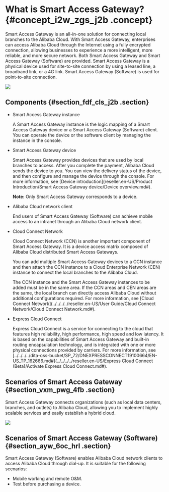 # What is Smart Access Gateway? {#concept_i2w_zgs_j2b .concept}

Smart Access Gateway is an all-in-one solution for connecting local branches to the Alibaba Cloud. With Smart Access Gateway, enterprises can access Alibaba Cloud through the Internet using a fully encrypted connection, allowing businesses to experience a more intelligent, more reliable, and more secure network. Both Smart Access Gateway and Smart Access Gateway \(Software\) are provided. Smart Access Gateway is a physical device used for site-to-site connection by using a leased line, a broadband link, or a 4G link. Smart Access Gateway \(Software\) is used for point-to-site connection.

![](http://static-aliyun-doc.oss-cn-hangzhou.aliyuncs.com/assets/img/15401/15616295426804_en-US.png)

## Components {#section_fdf_cls_j2b .section}

-   Smart Access Gateway instance

    A Smart Access Gateway instance is the logic mapping of a Smart Access Gateway device or a Smart Access Gateway \(Software\) client. You can operate the device or the software client by managing the instance in the console.

-   Smart Access Gateway device

    Smart Access Gateway provides devices that are used by local branches to access. After you complete the payment, Alibaba Cloud sends the device to you. You can view the delivery status of the device, and then configure and manage the device through the console. For more information, see [Device introduction](reseller.en-US/Product Introduction/Smart Access Gateway device/Device overview.md#).

    **Note:** Only Smart Access Gateway corresponds to a device.

-   Alibaba Cloud network client

    End users of Smart Access Gateway \(Software\) can achieve mobile access to an intranet through an Alibaba Cloud network client.

-   Cloud Connect Network

    Cloud Connect Network \(CCN\) is another important component of Smart Access Gateway. It is a device access matrix composed of Alibaba Cloud distributed Smart Access Gateways.

    You can add multiple Smart Access Gateway devices to a CCN instance and then attach the CCN instance to a Cloud Enterprise Network \(CEN\) instance to connect the local branches to the Alibaba Cloud.

    The CCN instance and the Smart Access Gateway instances to be added must be in the same area. If the CCN areas and CEN areas are the same, the local branch can directly access Alibaba Cloud without additional configurations required. For more information, see [Cloud Connect Network](../../../../reseller.en-US/User Guide/Cloud Connect Network/Cloud Connect Network.md#).

-   Express Cloud Connect

    Express Cloud Connect is a service for connecting to the cloud that features high reliability, high performance, high speed and low latency. It is based on the capabilities of Smart Access Gateway and built-in routing encapsulation technology, and is integrated with one or more physical connections provided by carriers. For more information, see [../../../../dita-oss-bucket/SP\_72/DNEXPRESSCONNECT19100664/EN-US\_TP\_162666.md\#](../../../../reseller.en-US/Express Cloud Connect (Beta)/Activate Express Cloud Connect.md#).


## Scenarios of Smart Access Gateway {#section_vxm_pwg_4fb .section}

Smart Access Gateway connects organizations \(such as local data centers, branches, and outlets\) to Alibaba Cloud, allowing you to implement highly scalable services and easily establish a hybrid cloud.

![](http://static-aliyun-doc.oss-cn-hangzhou.aliyuncs.com/assets/img/15401/156162954221212_en-US.png)

## Scenarios of Smart Access Gateway \(Software\) {#section_ayw_6oc_hrl .section}

Smart Access Gateway \(Software\) enables Alibaba Cloud network clients to access Alibaba Cloud through dial-up. It is suitable for the following scenarios:

-   Mobile working and remote O&M.
-   Test before purchasing a device.

